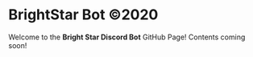 # BrightStar Bot ©2020
Welcome to the <b>Bright Star Discord Bot</b> GitHub Page!
Contents coming soon!
